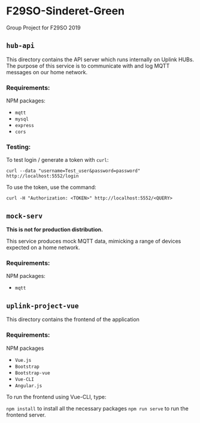 # F29SO-Sinderet-Green

Group Project for F29SO 2019

## `hub-api`

This directory contains the API server which runs internally on Uplink HUBs.
The purpose of this service is to communicate with and log MQTT messages on our home network.

### Requirements:

NPM packages:

- `mqtt`
- `mysql`
- `express`
- `cors`

### Testing:

To test login / generate a token with `curl`:

`curl --data "username=Test_user&password=password" http://localhost:5552/login`

To use the token, use the command:

`curl -H "Authorization: <TOKEN>" http://localhost:5552/<QUERY>`

## `mock-serv`

**This is not for production distribution.**

This service produces mock MQTT data, mimicking a range of devices expected on a home network.

### Requirements:

NPM packages:

- `mqtt`

## `uplink-project-vue`

This directory contains the frontend of the application

### Requirements:

NPM packages

- `Vue.js`
- `Bootstrap`
- `Bootstrap-vue`
- `Vue-CLI`
- `Angular.js`

To run the frontend using Vue-CLI, type:

`npm install` to install all the necessary packages
`npm run serve` to run the frontend server.
